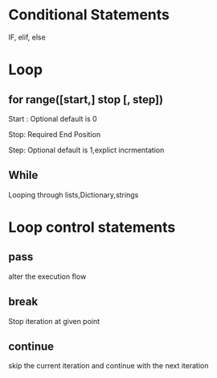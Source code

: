 # Conditional Statements

IF, elif, else


# Loop

## for range([start,] stop [, step])

Start : Optional default is 0

Stop: Required End Position

Step: Optional default is 1,explict incrmentation

## While


Looping through lists,Dictionary,strings


# Loop control statements

## pass

alter the execution flow

## break

Stop iteration at given point

## continue
 
 skip the current iteration and continue with the next iteration
